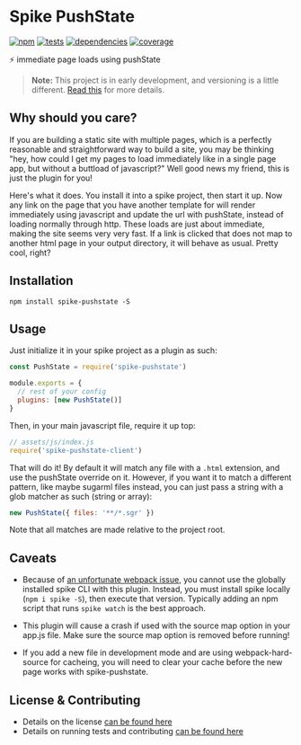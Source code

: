 # Spike PushState

[![npm](http://img.shields.io/npm/v/spike-pushstate.svg?style=flat)](https://badge.fury.io/js/spike-pushstate) [![tests](http://img.shields.io/travis/static-dev/spike-pushstate/master.svg?style=flat)](https://travis-ci.org/static-dev/spike-pushstate) [![dependencies](http://img.shields.io/david/static-dev/spike-pushstate.svg?style=flat)](https://david-dm.org/static-dev/spike-pushstate) [![coverage](http://img.shields.io/coveralls/static-dev/spike-pushstate.svg?style=flat)](https://coveralls.io/github/static-dev/spike-pushstate)

:zap: immediate page loads using pushState

> **Note:** This project is in early development, and versioning is a little different. [Read this](http://markup.im/#q4_cRZ1Q) for more details.

## Why should you care?

If you are building a static site with multiple pages, which is a perfectly reasonable and straightforward way to build a site, you may be thinking "hey, how could I get my pages to load immediately like in a single page app, but without a buttload of javascript?" Well good news my friend, this is just the plugin for you!

Here's what it does. You install it into a spike project, then start it up. Now any link on the page that you have another template for will render immediately using javascript and update the url with pushState, instead of loading normally through http. These loads are just about immediate, making the site seems very very fast. If a link is clicked that does not map to another html page in your output directory, it will behave as usual. Pretty cool, right?

## Installation

`npm install spike-pushstate -S`

## Usage

Just initialize it in your spike project as a plugin as such:

```javascript
const PushState = require('spike-pushstate')

module.exports = {
  // rest of your config
  plugins: [new PushState()]
}
```

Then, in your main javascript file, require it up top:

```js
// assets/js/index.js
require('spike-pushstate-client')
```

That will do it! By default it will match any file with a `.html` extension, and use the pushState override on it. However, if you want it to match a different pattern, like maybe sugarml files instead, you can just pass a string with a glob matcher as such (string or array):

```javascript
new PushState({ files: '**/*.sgr' })
```

Note that all matches are made relative to the project root.

## Caveats

- Because of [an unfortunate webpack issue](https://github.com/webpack/webpack/issues/2515), you cannot use the globally installed spike CLI with this plugin. Instead, you must install spike locally (`npm i spike -S`), then execute that version. Typically adding an npm script that runs `spike watch` is the best approach.

- This plugin will cause a crash if used with the source map option in your app.js file. Make sure the source map option is removed before running!

- If you add a new file in development mode and are using webpack-hard-source for cacheing, you will need to clear your cache before the new page works with spike-pushstate.

## License & Contributing

- Details on the license [can be found here](LICENSE.md)
- Details on running tests and contributing [can be found here](contributing.md)
